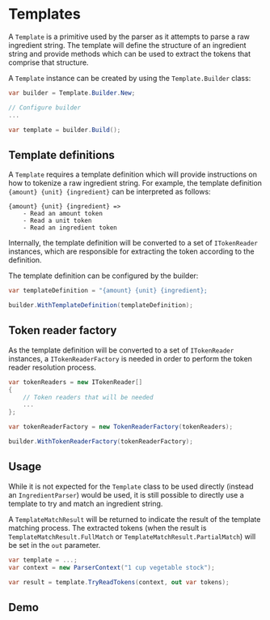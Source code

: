 # Templates

A `Template` is a primitive used by the parser as it attempts to parse a raw ingredient string.
The template will define the structure of an ingredient string and provide methods which can be 
used to extract the tokens that comprise that structure.

A `Template` instance can be created by using the `Template.Builder` class:

```cs
var builder = Template.Builder.New;

// Configure builder
...

var template = builder.Build();
```

## Template definitions

A `Template` requires a template definition which will provide instructions on how to tokenize
a raw ingredient string. For example, the template definition `{amount} {unit} {ingredient}` can
be interpreted as follows:

```
{amount} {unit} {ingredient} =>
    - Read an amount token
    - Read a unit token
    - Read an ingredient token
```

Internally, the template definition will be converted to a set of `ITokenReader` instances, which are
responsible for extracting the token according to the definition.

The template definition can be configured by the builder:

```cs
var templateDefinition = "{amount} {unit} {ingredient};

builder.WithTemplateDefinition(templateDefinition);
```

## Token reader factory

As the template definition will be converted to a set of `ITokenReader` instances, a `ITokenReaderFactory` is
needed in order to perform the token reader resolution process.

```cs
var tokenReaders = new ITokenReader[] 
{
    // Token readers that will be needed
    ...
};

var tokenReaderFactory = new TokenReaderFactory(tokenReaders);

builder.WithTokenReaderFactory(tokenReaderFactory);
```

## Usage

While it is not expected for the `Template` class to be used directly (instead an `IngredientParser`) would be used,
it is still possible to directly use a template to try and match an ingredient string.

A `TemplateMatchResult` will be returned to indicate the result of the template matching process. The extracted tokens
(when the result is `TemplateMatchResult.FullMatch` or `TemplateMatchResult.PartialMatch`) will be set in the `out` parameter.

```cs
var template = ...;
var context = new ParserContext("1 cup vegetable stock");

var result = template.TryReadTokens(context, out var tokens);
```

## Demo

```cs --region "template" --source-file ../RecipeIngredientParser.Documentation/Program.cs --project ../RecipeIngredientParser.Documentation/RecipeIngredientParser.Documentation.csproj
```